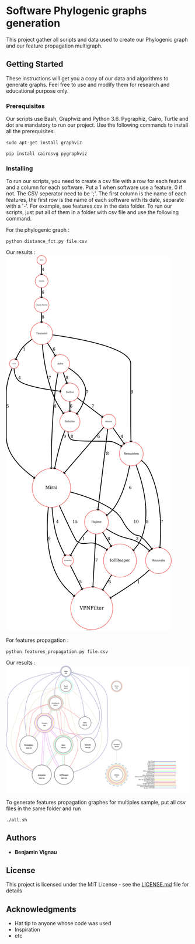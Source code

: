 # Software Phylogenic graphs generation

This project gather all scripts and data used to create our Phylogenic graph and our feature propagation multigraph. 

## Getting Started

These instructions will get you a copy of our data and algorithms to generate graphs. Feel free to use and modify them for research and educational purpose only.

### Prerequisites

Our scripts use Bash, Graphviz and Python 3.6. Pygraphiz, Cairo, Turtle and dot are mandatory to run our project. Use the following commands to install all the prerequisites.

```
sudo apt-get install graphviz
```

```
pip install cairosvg pygraphviz
```

### Installing

To run our scripts, you need to create a csv file with a row for each feature and a column for each software. Put a 1 when software use a feature, 0 if not. The CSV seperator need to be ';'. The first column is the name of each features, the first row is the name of each software with its date, separate with a '-'. For example, see features.csv in the data folder.
To run our scripts, just put all of them in a folder with csv file and use the following command.

For the phylogenic graph :

```
python distance_fct.py file.csv
```

Our results : 
![alt text](https://github.com/bvignau/Softawre-Phylogenic-classification/blob/master/Graphes/Max_Common_V4_15-dot.jpg)

For features propagation :
```
python features_propagation.py file.csv
```
Our results : 
![alt text](https://github.com/bvignau/Softawre-Phylogenic-classification/blob/master/Graphes/Legendv2_Propagationv2_attack.jpg)

To generate features propagation graphes for multiples sample, put all csv files in the same folder and run
```
./all.sh
```



## Authors

* **Benjamin Vignau** 



## License

This project is licensed under the MIT License - see the [LICENSE.md](LICENSE.md) file for details

## Acknowledgments

* Hat tip to anyone whose code was used
* Inspiration
* etc

